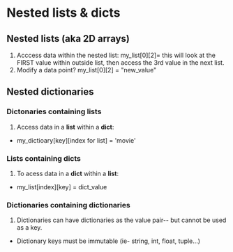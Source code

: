 # Nested lists & dicts

## Nested lists (aka 2D arrays)
1. Acccess data within the nested list: my_list[0][2]= this will look at the FIRST value within outside list, then access the 3rd value in the next list.
2. Modify a data point?  my_list[0][2] = "new_value"


## Nested dictionaries
### Dictonaries containing lists
1. Access data in a **list** within a **dict**: 
- my_dictioary[key][index for list] = 'movie'

### Lists containing dicts
1. To acess data in a **dict** within a **list**:
- my_list[index][key] = dict_value

### Dictionaries containing dictionaries
1. Dictionaries can have dictionaries as the value pair-- but cannot be used as a key. 
- Dictionary keys must be immutable (ie- string, int, float, tuple...)